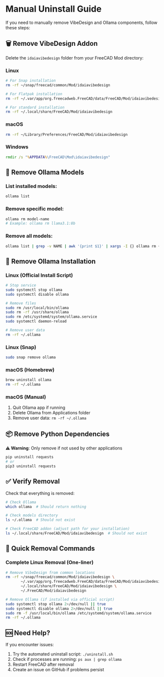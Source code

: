 # Manual Uninstall Guide

If you need to manually remove VibeDesign and Ollama components, follow these steps:

## 🗑️ Remove VibeDesign Addon

Delete the `idaiavibedesign` folder from your FreeCAD Mod directory:

### Linux
```bash
# For Snap installation
rm -rf ~/snap/freecad/common/Mod/idaiavibedesign

# For Flatpak installation  
rm -rf ~/.var/app/org.freecadweb.FreeCAD/data/FreeCAD/Mod/idaiavibedesign

# For standard installation
rm -rf ~/.local/share/FreeCAD/Mod/idaiavibedesign
```

### macOS
```bash
rm -rf ~/Library/Preferences/FreeCAD/Mod/idaiavibedesign
```

### Windows
```cmd
rmdir /s "%APPDATA%\FreeCAD\Mod\idaiavibedesign"
```

## 🤖 Remove Ollama Models

### List installed models:
```bash
ollama list
```

### Remove specific model:
```bash
ollama rm model-name
# Example: ollama rm llama3.1:8b
```

### Remove all models:
```bash
ollama list | grep -v NAME | awk '{print $1}' | xargs -I {} ollama rm {}
```

## 🔧 Remove Ollama Installation

### Linux (Official Install Script)
```bash
# Stop service
sudo systemctl stop ollama
sudo systemctl disable ollama

# Remove files
sudo rm /usr/local/bin/ollama
sudo rm -rf /usr/share/ollama
sudo rm /etc/systemd/system/ollama.service
sudo systemctl daemon-reload

# Remove user data
rm -rf ~/.ollama
```

### Linux (Snap)
```bash
sudo snap remove ollama
```

### macOS (Homebrew)
```bash
brew uninstall ollama
rm -rf ~/.ollama
```

### macOS (Manual)
1. Quit Ollama app if running
2. Delete Ollama from Applications folder
3. Remove user data: `rm -rf ~/.ollama`

## 📦 Remove Python Dependencies

**⚠️ Warning**: Only remove if not used by other applications

```bash
pip uninstall requests
# or
pip3 uninstall requests
```

## ✅ Verify Removal

Check that everything is removed:
```bash
# Check Ollama
which ollama  # Should return nothing

# Check models directory
ls ~/.ollama  # Should not exist

# Check FreeCAD addon (adjust path for your installation)
ls ~/.local/share/FreeCAD/Mod/idaiavibedesign  # Should not exist
```

## 🚀 Quick Removal Commands

### Complete Linux Removal (One-liner)
```bash
# Remove VibeDesign from common locations
rm -rf ~/snap/freecad/common/Mod/idaiavibedesign \
       ~/.var/app/org.freecadweb.FreeCAD/data/FreeCAD/Mod/idaiavibedesign \
       ~/.local/share/FreeCAD/Mod/idaiavibedesign \
       ~/.FreeCAD/Mod/idaiavibedesign

# Remove Ollama (if installed via official script)
sudo systemctl stop ollama 2>/dev/null || true
sudo systemctl disable ollama 2>/dev/null || true
sudo rm -f /usr/local/bin/ollama /etc/systemd/system/ollama.service
rm -rf ~/.ollama
```

## 🆘 Need Help?

If you encounter issues:
1. Try the automated uninstall script: `./uninstall.sh`
2. Check if processes are running: `ps aux | grep ollama`
3. Restart FreeCAD after removal
4. Create an issue on GitHub if problems persist